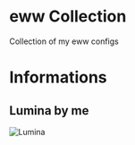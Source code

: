# eww Collection
Collection of my eww configs

# Informations
## Lumina by me
![Lumina](https://cdn.discordapp.com/attachments/635625917623828520/1107299122396012584/wip.jpg)
